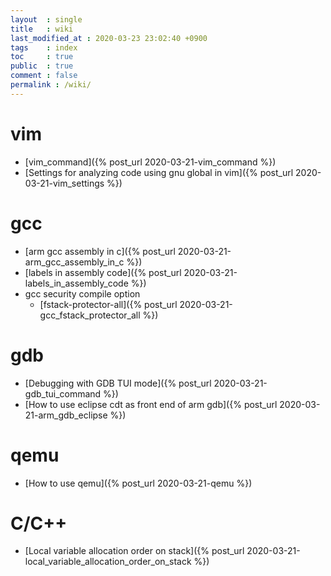 ```yaml
---
layout  : single
title   : wiki
last_modified_at : 2020-03-23 23:02:40 +0900
tags    : index
toc     : true
public  : true
comment : false
permalink : /wiki/
---
```


<!--internel link는 아래처럼 {% post_url 2020-03-21-xxx %} 처럼 하거나, permalink 로 할 수 있다(ex. (/wiki/qemu) )-->

# vim
* [vim_command]({% post_url 2020-03-21-vim_command %})
* [Settings for analyzing code using gnu global in vim]({% post_url 2020-03-21-vim_settings %})

# gcc
* [arm gcc assembly in c]({% post_url 2020-03-21-arm_gcc_assembly_in_c %})
* [labels in assembly code]({% post_url 2020-03-21-labels_in_assembly_code %})
* gcc security compile option
  * [fstack-protector-all]({% post_url 2020-03-21-gcc_fstack_protector_all %})

# gdb
* [Debugging with GDB TUI mode]({% post_url 2020-03-21-gdb_tui_command %})
* [How to use eclipse cdt as front end of arm gdb]({% post_url 2020-03-21-arm_gdb_eclipse %})

# qemu
* [How to use qemu]({% post_url 2020-03-21-qemu %})

# C/C++
* [Local variable allocation order on stack]({% post_url 2020-03-21-local_variable_allocation_order_on_stack %})

